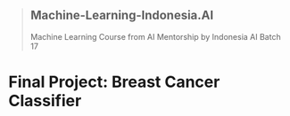 > ## Machine-Learning-Indonesia.AI
> Machine Learning Course from AI Mentorship by Indonesia AI Batch 17

# Final Project: Breast Cancer Classifier